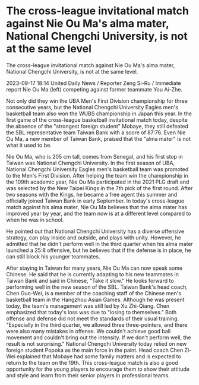 # The cross-league invitational match against Nie Ou Ma's alma mater, National Chengchi University, is not at the same level 
 The cross-league invitational match against Nie Ou Ma's alma mater, National Chengchi University, is not at the same level.

2023-09-17 18:14 United Daily News / Reporter Zeng Si-Ru / Immediate report
Nie Ou Ma (left) competing against former teammate You Ai-Zhe.

Not only did they win the UBA Men's First Division championship for three consecutive years, but the National Chengchi University Eagles men's basketball team also won the WUBS championship in Japan this year. In the first game of the cross-league basketball invitational match today, despite the absence of the "strongest foreign student" Mobaye, they still defeated the SBL representative team Taiwan Bank with a score of 87:76. Even Nie Ou Ma, a new member of Taiwan Bank, praised that the "alma mater" is not what it used to be.

Nie Ou Ma, who is 205 cm tall, comes from Senegal, and his first stop in Taiwan was National Chengchi University. In the first season of UBA, National Chengchi University Eagles men's basketball team was promoted to the Men's First Division. After helping the team win the championship in the 109th academic year, Nie Ou Ma participated in the 2021 PLG draft and was selected by the New Taipei Kings in the 7th pick of the first round. After two seasons with the Kings, he became a free agent this summer and officially joined Taiwan Bank in early September. In today's cross-league match against his alma mater, Nie Ou Ma believes that the alma mater has improved year by year, and the team now is at a different level compared to when he was in school.

He pointed out that National Chengchi University has a diverse offensive strategy, can play inside and outside, and plays with unity. However, he admitted that he didn't perform well in the third quarter when his alma mater launched a 25:8 offensive, but he believes that if the defense is in place, he can still block his younger teammates.

After staying in Taiwan for many years, Nie Ou Ma can now speak some Chinese. He said that he is currently adapting to his new teammates in Taiwan Bank and said in Chinese, "Take it slow." He looks forward to performing well in the new season of the SBL. Taiwan Bank's head coach, Chen Guo-Wei, is a member of the coaching staff of the Chinese men's basketball team in the Hangzhou Asian Games. Although he was present today, the team's management was still led by Xu Zhi-Qiang. Chen emphasized that today's loss was due to "losing to themselves." Both offense and defense did not meet the standards of their usual training. "Especially in the third quarter, we allowed three three-pointers, and there were also many mistakes in offense. We couldn't achieve good ball movement and couldn't bring out the intensity. If we don't perform well, the result is not surprising." National Chengchi University today relied on new foreign student Popoka as the main force in the paint. Head coach Chen Zi-Wei explained that Mobaye had some family matters and is expected to return to the team on the 19th. This cross-league match is also a good opportunity for the young players to encourage them to show their attitude and style and learn from their senior players in professional teams.